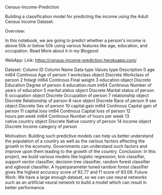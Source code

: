 Census-Income-Prediction


Building a classification model for predicting the income using the Adult Census Income Dataset.

Overview:

In this notebook, we are going to predict whether a person's income is above 50k or below 50k using various features like age, education, and occupation.
Read More about it in my Blogpost

WebApp:
Link: https://census-income-prediction.herokuapp.com/


Dataset:
Column ID	Column Name	Data type	Values type	Description
0	age	int64	Continous	Age of person
1	workclass	object	Discrete	Workclass of person
2	fnlwgt	int64	Continous	Final weight
3	education	object	Discrete	Education Degree of person
4	education.num	int64	Continous	Number of years of education
5	marital.status	object	Discrete	Marital status of person
6	occupation	object	Discrete	Occupation of person
7	relationship	object	Discrete	Relationship of person
8	race	object	Discrete	Race of person
9	sex	object	Discrete	Sex of person
10	capital.gain	int64	Continous	Capital gain of person
11	capital.loss	int64	Continous	Capital loss of person
12	hours.per.week	int64	Continous	Number of hours per week
13	native.country	object	Discrete	Native country of person
14	income	object	Discrete	Income category of person


Motivation:
Building such predictive models can help us better understand the population of a country as well as the various factors affecting the growth in the economy.
Governments can understand such factors and improve upon them leading to the growth of the country.
Conclusion:
In this project, we build various models like logistic regression, knn classifier, support vector classifier, decision tree classifier, random forest classifier and xgboost classifier.
A hyperparameter tuned random forest classifier gives the highest accuracy score of 92.77 and f1 score of 93.08.
Future Work:
We have a large enough dataset, so we can use neural networks such as an artificial neural network to build a model which can result in better performance.
